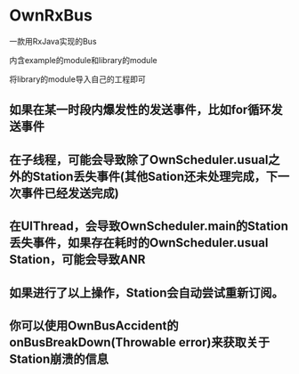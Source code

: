 # OwnRxBus
一款用RxJava实现的Bus

内含example的module和library的module

将library的module导入自己的工程即可

## 如果在某一时段内爆发性的发送事件，比如for循环发送事件
## 在子线程，可能会导致除了OwnScheduler.usual之外的Station丢失事件(其他Sation还未处理完成，下一次事件已经发送完成)
## 在UIThread，会导致OwnScheduler.main的Station丢失事件，如果存在耗时的OwnScheduler.usual Station，可能会导致ANR
## 如果进行了以上操作，Station会自动尝试重新订阅。
## 你可以使用OwnBusAccident的onBusBreakDown(Throwable error)来获取关于Station崩溃的信息
